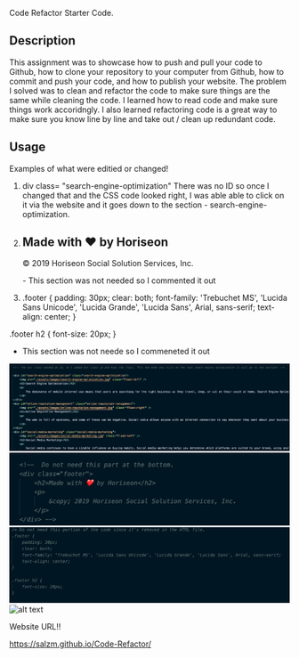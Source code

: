 Code Refactor Starter Code.

## Description



This assignment was to showcase how to push and pull your code to Github, how to clone your repository to your computer from Github, how to commit and push your code, and how to publish your website. The problem I solved was to clean and refactor the code to make sure things are the same while cleaning the code.
I learned how to read code and make sure things work accoridngly. I also learned refactoring code is a great way to make sure you know line by line and take out / clean up redundant code. 

## Usage

Examples of what were editied or changed!

1. div class= "search-engine-optimization" There was no ID so once I changed that and the CSS code looked right, I was able able to click on it via the website and it goes down to the section - search-engine-optimization.

2.  <div class="footer"> 
        <h2>Made with ❤️️ by Horiseon</h2>
        <p>
            &copy; 2019 Horiseon Social Solution Services, Inc.
        </p>
    </div>  - This section was not needed so I commented it out


3. .footer {
    padding: 30px;
    clear: both;
    font-family: 'Trebuchet MS', 'Lucida Sans Unicode', 'Lucida Grande', 'Lucida Sans', Arial, sans-serif;
    text-align: center;
}

.footer h2 {
    font-size: 20px;
}
- This section was not neede so I commeneted it out

![alt text](./assets/images/Example.png)
![alt text](./assets/images/Example2.png)
![alt text](./assets/images/Example3.png)
![alt text](./assets/images/screenshot.png)

Website URL!!

https://salzm.github.io/Code-Refactor/

